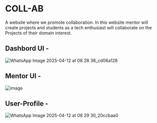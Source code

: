 # COLL-AB
A website where we promote collaboration. In this website mentor will create projects and students as a tech enthusiast will collaborate on the Projects of their domain interest. 

## Dashbord UI -

![WhatsApp Image 2025-04-12 at 08 28 38_cd06a128](https://github.com/user-attachments/assets/384b8cab-e831-40a6-a7ef-383a77589cc4)

## Mentor UI -

![image](https://github.com/user-attachments/assets/f7b825a0-0d4a-4387-aeae-4f1f1e007ecc)

## User-Profile - 

![WhatsApp Image 2025-04-12 at 08 29 30_20ccbaa0](https://github.com/user-attachments/assets/439bef75-a8a2-4ceb-be7e-8eb8c2cf7e9a)

